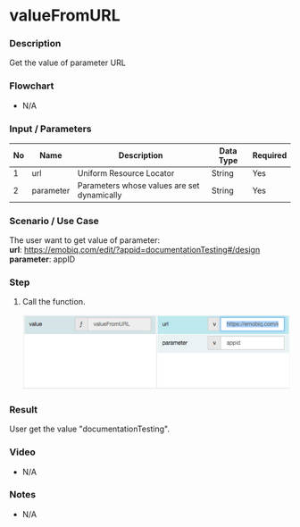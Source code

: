 # valueFromURL

### Description

Get the value of parameter URL 

### Flowchart

- N/A

### Input / Parameters

| No | Name | Description | Data Type | Required |
| ------ | ------ | ------ |------ | ------ |
| 1 | url | Uniform Resource Locator | String | Yes | 
| 2 | parameter | Parameters whose values are set dynamically | String | Yes |


### Scenario / Use Case

The user want to get value of parameter: <br />
<b>url</b>: https://emobiq.com/edit/?appid=documentationTesting#/design <br />
<b>parameter</b>: appID <br />

### Step

1. Call the function.

    ![](../../../../document/function/Browser/valueFromURL/valueFromURL-step-1.png?raw=true)

### Result

User get the value "documentationTesting".

### Video

- N/A
<!--[![Video](http://i.imgur.com/Ot5DWAW.png)](https://youtu.be/StTqXEQ2l-Y?t=35s)-->

### Notes
- N/A